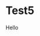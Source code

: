 <!DOCTYPE html>
# Test5
<html>
<link rel="Testing" type="text/css" href="stylesheet.css" />
<body>
  <p>Hello</p>
</body>
</html>
